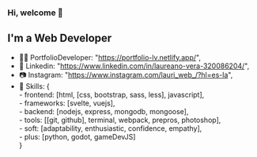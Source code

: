 ### Hi, welcome 👋
## I'm a Web Developer

 - 🐱‍💻 PortfolioDeveloper: "https://portfolio-lv.netlify.app/",  
 - 👔 Linkedin: "https://www.linkedin.com/in/laureano-vera-320086204/",  
 - 📷 Instagram: "https://www.instagram.com/lauri_web_/?hl=es-la",  
 - 📘 Skills: {    
        - frontend: [html, [css, bootstrap, sass, less], javascript],  
        - frameworks: [svelte, vuejs],  
        - backend: [nodejs, express, mongodb, mongoose],   
        - tools: [[git, github], terminal, webpack, prepros, photoshop],  
        - soft: [adaptability, enthusiastic, confidence, empathy],  
        - plus: [python, godot, gameDevJS]   
      }
